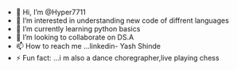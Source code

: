 - 👋 Hi, I’m @Hyper7711
- 👀 I’m interested in understanding new code of diffrent languages
- 🌱 I’m currently learning python basics
- 💞️ I’m looking to collaborate on DS.A
- 📫 How to reach me ...linkedin- Yash Shinde
- ⚡ Fun fact: ...i m also a dance choregrapher,live playing chess

<!---
Hyper7711/Hyper7711 is a ✨ special ✨ repository because its `README.md` (this file) appears on your GitHub profile.
You can click the Preview link to take a look at your changes.
--->
